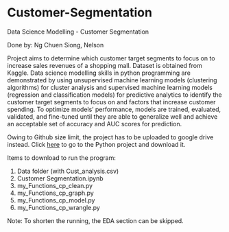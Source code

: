 # Customer-Segmentation
Data Science Modelling - Customer Segmentation

Done by: Ng Chuen Siong, Nelson

Project aims to determine which customer target segments to focus on to increase sales revenues of a shopping mall. Dataset is obtained from Kaggle. Data science modelling skills in python programming are demonstrated by using unsupervised machine learning models (clustering algorithms) for cluster analysis and supervised machine learning models (regression and classification models) for predictive analytics to identify the customer target segments to focus on and factors that increase customer spending. To optimize models’ performance, models are trained, evaluated, validated, and fine-tuned until they are able to generalize well and achieve an acceptable set of accuracy and AUC scores for prediction.

Owing to Github size limit, the project has to be uploaded to google drive instead. Click [here](https://drive.google.com/drive/folders/1mrnr8CGJDkjLr_9X-fchbC61kX53vlLN?usp=sharing) to go to the Python project and download it.

Items to download to run the program:
1. Data folder (with Cust_analysis.csv)
2. Customer Segmentation.ipynb
3. my_Functions_cp_clean.py
4. my_Functions_cp_graph.py
5. my_Functions_cp_model.py
6. my_Functions_cp_wrangle.py

Note: To shorten the running, the EDA section can be skipped.
